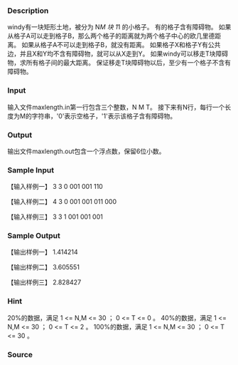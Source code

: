 
### Description
windy有一块矩形土地，被分为 N*M 块 1*1 的小格子。 有的格子含有障碍物。 如果从格子A可以走到格子B，那么两个格子的距离就为两个格子中心的欧几里德距离。 如果从格子A不可以走到格子B，就没有距离。 如果格子X和格子Y有公共边，并且X和Y均不含有障碍物，就可以从X走到Y。 如果windy可以移走T块障碍物，求所有格子间的最大距离。 保证移走T块障碍物以后，至少有一个格子不含有障碍物。
### Input
输入文件maxlength.in第一行包含三个整数，N M T。 接下来有N行，每行一个长度为M的字符串，'0'表示空格子，'1'表示该格子含有障碍物。
### Output
输出文件maxlength.out包含一个浮点数，保留6位小数。
### Sample Input
【输入样例一】
3 3 0
001
001
110


【输入样例二】
4 3 0
001
001
011
000


【输入样例三】
3 3 1
001
001
001


### Sample Output
【输出样例一】
1.414214

【输出样例二】
3.605551

【输出样例三】
2.828427

### Hint
20%的数据，满足 1 <= N,M <= 30 ； 0 <= T <= 0 。 40%的数据，满足 1 <= N,M <= 30 ； 0 <= T <= 2 。 100%的数据，满足 1 <= N,M <= 30 ； 0 <= T <= 30 。
### Source
